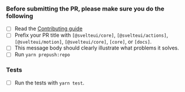 <!--
Thank you for sending the PR! We appreciate you spending the time to work on these changes.

Help us understand your motivation by explaining why you decided to make this change.

Before submitting a PR, please read https://github.com/svelteuidev/svelteui/blob/main/CONTRIBUTING.md

1. Give the PR a descriptive title
2. Ensure there is a related issue and it is referenced in the PR text
3. Ensure there are tests that cover the changes
4. Ensure that `yarn prepush:repo` passes.

Happy contributing!

-->

### Before submitting the PR, please make sure you do the following

- [ ] Read the [Contributing guide](https://github.com/svelteuidev/svelteui/blob/main/CONTRIBUTING.md)
- [ ] Prefix your PR title with `[@svelteui/core]`, `[@svelteui/actions]`, `[@svelteui/motion]`, `[@svelteui/core]`, `[core]`, or `[docs]`.
- [ ] This message body should clearly illustrate what problems it solves.
- [ ] Run `yarn prepush:repo`

### Tests

- [ ] Run the tests with `yarn test`.
